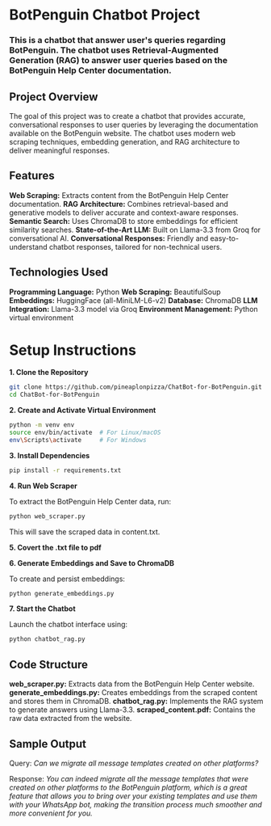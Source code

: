 # BotPenguin Chatbot Project
### This is a chatbot that answer user's queries regarding BotPenguin. The chatbot uses Retrieval-Augmented Generation (RAG) to answer user queries based on the BotPenguin Help Center documentation.

## Project Overview
The goal of this project was to create a chatbot that provides accurate, conversational responses to user queries by leveraging the documentation available on the BotPenguin website. The chatbot uses modern web scraping techniques, embedding generation, and RAG architecture to deliver meaningful responses.

## Features
**Web Scraping:** Extracts content from the BotPenguin Help Center documentation.
**RAG Architecture:** Combines retrieval-based and generative models to deliver accurate and context-aware responses.
**Semantic Search:** Uses ChromaDB to store embeddings for efficient similarity searches.
**State-of-the-Art LLM:** Built on Llama-3.3 from Groq for conversational AI.
**Conversational Responses:** Friendly and easy-to-understand chatbot responses, tailored for non-technical users.

## Technologies Used
**Programming Language:** Python
**Web Scraping:** BeautifulSoup
**Embeddings:** HuggingFace (all-MiniLM-L6-v2)
**Database:** ChromaDB
**LLM Integration:** Llama-3.3 model via Groq
**Environment Management:** Python virtual environment

# Setup Instructions
**1. Clone the Repository**
```bash
git clone https://github.com/pineaplonpizza/ChatBot-for-BotPenguin.git
cd ChatBot-for-BotPenguin
```

**2. Create and Activate Virtual Environment**
```bash
python -m venv env
source env/bin/activate  # For Linux/macOS
env\Scripts\activate     # For Windows
```

**3. Install Dependencies**
```bash
pip install -r requirements.txt
```

**4. Run Web Scraper**
<p>To extract the BotPenguin Help Center data, run:</p>

```bash
python web_scraper.py
```
<p>This will save the scraped data in content.txt.</p>

**5. Covert the .txt file to pdf**

**6. Generate Embeddings and Save to ChromaDB**
<p>To create and persist embeddings:</p>

```bash
python generate_embeddings.py
```

**7. Start the Chatbot**
<p>Launch the chatbot interface using:</p>

```bash
python chatbot_rag.py
```

## Code Structure
**web_scraper.py:** Extracts data from the BotPenguin Help Center website.
**generate_embeddings.py:** Creates embeddings from the scraped content and stores them in ChromaDB.
**chatbot_rag.py:** Implements the RAG system to generate answers using Llama-3.3.
**scraped_content.pdf:** Contains the raw data extracted from the website.

## Sample Output
Query: _Can we migrate all message templates created on other platforms?_

Response:
_You can indeed migrate all the message templates that were created on other platforms to the BotPenguin platform, which is a great feature that allows you to bring over your existing templates and use them with your WhatsApp bot, making the transition process much smoother and more convenient for you._
